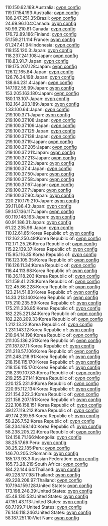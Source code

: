 110.150.62.169:Australia: [ovpn config](vpn/110_150_62_169.ovpn)  
119.17.154.193:Australia: [ovpn config](vpn/119_17_154_193.ovpn)  
186.247.251.35:Brazil: [ovpn config](vpn/186_247_251_35.ovpn)  
24.69.96.104:Canada: [ovpn config](vpn/24_69_96_104.ovpn)  
50.99.210.81:Canada: [ovpn config](vpn/50_99_210_81.ovpn)  
176.72.89.186:Finland: [ovpn config](vpn/176_72_89_186.ovpn)  
51.159.211.114:France: [ovpn config](vpn/51_159_211_114.ovpn)  
61.247.41.94:Indonesia: [ovpn config](vpn/61_247_41_94.ovpn)  
118.155.120.3:Japan: [ovpn config](vpn/118_155_120_3.ovpn)  
118.237.241.108:Japan: [ovpn config](vpn/118_237_241_108.ovpn)  
118.83.91.7:Japan: [ovpn config](vpn/118_83_91_7.ovpn)  
119.175.207.128:Japan: [ovpn config](vpn/119_175_207_128.ovpn)  
126.12.165.84:Japan: [ovpn config](vpn/126_12_165_84.ovpn)  
126.76.34.198:Japan: [ovpn config](vpn/126_76_34_198.ovpn)  
138.64.231.4:Japan: [ovpn config](vpn/138_64_231_4.ovpn)  
147.192.55.99:Japan: [ovpn config](vpn/147_192_55_99.ovpn)  
153.205.163.180:Japan: [ovpn config](vpn/153_205_163_180.ovpn)  
180.1.13.107:Japan: [ovpn config](vpn/180_1_13_107.ovpn)  
182.164.203.189:Japan: [ovpn config](vpn/182_164_203_189.ovpn)  
1.33.100.64:Japan: [ovpn config](vpn/1_33_100_64.ovpn)  
219.100.37.1:Japan: [ovpn config](vpn/219_100_37_1.ovpn)  
219.100.37.108:Japan: [ovpn config](vpn/219_100_37_108.ovpn)  
219.100.37.109:Japan: [ovpn config](vpn/219_100_37_109.ovpn)  
219.100.37.125:Japan: [ovpn config](vpn/219_100_37_125.ovpn)  
219.100.37.138:Japan: [ovpn config](vpn/219_100_37_138.ovpn)  
219.100.37.19:Japan: [ovpn config](vpn/219_100_37_19.ovpn)  
219.100.37.205:Japan: [ovpn config](vpn/219_100_37_205.ovpn)  
219.100.37.211:Japan: [ovpn config](vpn/219_100_37_211.ovpn)  
219.100.37.213:Japan: [ovpn config](vpn/219_100_37_213.ovpn)  
219.100.37.22:Japan: [ovpn config](vpn/219_100_37_22.ovpn)  
219.100.37.4:Japan: [ovpn config](vpn/219_100_37_4.ovpn)  
219.100.37.50:Japan: [ovpn config](vpn/219_100_37_50.ovpn)  
219.100.37.58:Japan: [ovpn config](vpn/219_100_37_58.ovpn)  
219.100.37.67:Japan: [ovpn config](vpn/219_100_37_67.ovpn)  
219.100.37.7:Japan: [ovpn config](vpn/219_100_37_7.ovpn)  
219.100.37.90:Japan: [ovpn config](vpn/219_100_37_90.ovpn)  
220.210.179.210:Japan: [ovpn config](vpn/220_210_179_210.ovpn)  
39.111.86.43:Japan: [ovpn config](vpn/39_111_86_43.ovpn)  
59.147.136.117:Japan: [ovpn config](vpn/59_147_136_117.ovpn)  
60.119.148.163:Japan: [ovpn config](vpn/60_119_148_163.ovpn)  
60.91.186.31:Japan: [ovpn config](vpn/60_91_186_31.ovpn)  
61.22.235.96:Japan: [ovpn config](vpn/61_22_235_96.ovpn)  
110.12.61.65:Korea Republic of: [ovpn config](vpn/110_12_61_65.ovpn)  
112.162.250.49:Korea Republic of: [ovpn config](vpn/112_162_250_49.ovpn)  
112.171.25.26:Korea Republic of: [ovpn config](vpn/112_171_25_26.ovpn)  
115.22.139.37:Korea Republic of: [ovpn config](vpn/115_22_139_37.ovpn)  
115.95.116.35:Korea Republic of: [ovpn config](vpn/115_95_116_35.ovpn)  
116.123.105.35:Korea Republic of: [ovpn config](vpn/116_123_105_35.ovpn)  
116.126.11.34:Korea Republic of: [ovpn config](vpn/116_126_11_34.ovpn)  
116.44.113.68:Korea Republic of: [ovpn config](vpn/116_44_113_68.ovpn)  
118.36.118.203:Korea Republic of: [ovpn config](vpn/118_36_118_203.ovpn)  
121.159.41.228:Korea Republic of: [ovpn config](vpn/121_159_41_228.ovpn)  
122.45.86.228:Korea Republic of: [ovpn config](vpn/122_45_86_228.ovpn)  
123.214.51.83:Korea Republic of: [ovpn config](vpn/123_214_51_83.ovpn)  
14.33.213.140:Korea Republic of: [ovpn config](vpn/14_33_213_140.ovpn)  
175.210.235.59:Korea Republic of: [ovpn config](vpn/175_210_235_59.ovpn)  
175.211.236.85:Korea Republic of: [ovpn config](vpn/175_211_236_85.ovpn)  
182.225.221.84:Korea Republic of: [ovpn config](vpn/182_225_221_84.ovpn)  
182.228.209.33:Korea Republic of: [ovpn config](vpn/182_228_209_33.ovpn)  
1.212.13.22:Korea Republic of: [ovpn config](vpn/1_212_13_22.ovpn)  
1.231.143.12:Korea Republic of: [ovpn config](vpn/1_231_143_12.ovpn)  
210.94.14.198:Korea Republic of: [ovpn config](vpn/210_94_14_198.ovpn)  
211.105.136.251:Korea Republic of: [ovpn config](vpn/211_105_136_251.ovpn)  
211.187.87.11:Korea Republic of: [ovpn config](vpn/211_187_87_11.ovpn)  
211.218.57.106:Korea Republic of: [ovpn config](vpn/211_218_57_106.ovpn)  
211.248.218.91:Korea Republic of: [ovpn config](vpn/211_248_218_91.ovpn)  
218.156.115.170:Korea Republic of: [ovpn config](vpn/218_156_115_170.ovpn)  
218.156.115.170:Korea Republic of: [ovpn config](vpn/218_156_115_170.ovpn)  
218.239.107.83:Korea Republic of: [ovpn config](vpn/218_239_107_83.ovpn)  
219.255.27.141:Korea Republic of: [ovpn config](vpn/219_255_27_141.ovpn)  
220.125.231.9:Korea Republic of: [ovpn config](vpn/220_125_231_9.ovpn)  
220.95.112.134:Korea Republic of: [ovpn config](vpn/220_95_112_134.ovpn)  
221.154.222.3:Korea Republic of: [ovpn config](vpn/221_154_222_3.ovpn)  
221.158.207.151:Korea Republic of: [ovpn config](vpn/221_158_207_151.ovpn)  
222.106.158.151:Korea Republic of: [ovpn config](vpn/222_106_158_151.ovpn)  
39.127.119.212:Korea Republic of: [ovpn config](vpn/39_127_119_212.ovpn)  
49.174.239.56:Korea Republic of: [ovpn config](vpn/49_174_239_56.ovpn)  
58.226.7.52:Korea Republic of: [ovpn config](vpn/58_226_7_52.ovpn)  
58.234.168.140:Korea Republic of: [ovpn config](vpn/58_234_168_140.ovpn)  
58.238.205.22:Korea Republic of: [ovpn config](vpn/58_238_205_22.ovpn)  
124.158.71.166:Mongolia: [ovpn config](vpn/124_158_71_166.ovpn)  
38.25.17.69:Peru: [ovpn config](vpn/38_25_17_69.ovpn)  
38.25.22.185:Peru: [ovpn config](vpn/38_25_22_185.ovpn)  
146.70.205.2:Romania: [ovpn config](vpn/146_70_205_2.ovpn)  
185.173.93.3:Russian Federation: [ovpn config](vpn/185_173_93_3.ovpn)  
165.73.28.219:South Africa: [ovpn config](vpn/165_73_28_219.ovpn)  
184.22.144.64:Thailand: [ovpn config](vpn/184_22_144_64.ovpn)  
49.228.177.98:Thailand: [ovpn config](vpn/49_228_177_98.ovpn)  
49.228.208.97:Thailand: [ovpn config](vpn/49_228_208_97.ovpn)  
107.194.159.128:United States: [ovpn config](vpn/107_194_159_128.ovpn)  
173.198.248.39:United States: [ovpn config](vpn/173_198_248_39.ovpn)  
45.48.130.53:United States: [ovpn config](vpn/45_48_130_53.ovpn)  
47.151.43.113:United States: [ovpn config](vpn/47_151_43_113.ovpn)  
68.7.199.7:United States: [ovpn config](vpn/68_7_199_7.ovpn)  
76.146.118.246:United States: [ovpn config](vpn/76_146_118_246.ovpn)  
58.187.251.10:Viet Nam: [ovpn config](vpn/58_187_251_10.ovpn)  
